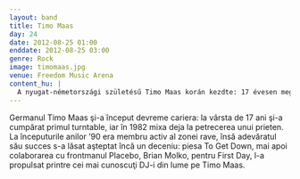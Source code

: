 ```yaml
---
layout: band
title: Timo Maas
day: 24
date: 2012-08-25 01:00
enddate: 2012-08-25 03:00
genre: Rock
image: timomaas.jpg
venue: Freedom Music Arena
content_hu: |
  A nyugat-németországi születésű Timo Maas korán kezdte: 17 évesen megvásárolta első turntable-jét, és 1982-ben már haverje partiján mixelt. A kilencvenes évek elején a rave-szcéna aktív tagjává vált, de az igazi sikerre még egy évtizedet kellett várnia: a To Get Down, majd a Placebós Brian Molko vendégszereplésével készült First Day a műfaj legnagyobb nevei közé emelte a nehezen beskatulyázható Timo Maast.
---
```


Germanul Timo Maas şi-a început devreme cariera: la vârsta de 17 ani şi-a cumpărat primul turntable, iar în 1982 mixa deja la petrecerea unui prieten. La începuturile anilor ’90 era membru activ al zonei rave, însă adevăratul său succes s-a lăsat aşteptat încă un deceniu: piesa To Get Down, mai apoi colaborarea cu frontmanul Placebo, Brian Molko, pentru First Day, l-a propulsat printre cei mai cunoscuţi DJ-i din lume pe Timo Maas.